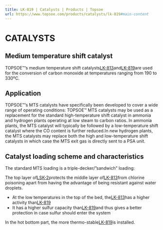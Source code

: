 ```yaml
---
title: LK-819 | Catalysts | Products | Topsoe
url: https://www.topsoe.com/products/catalysts/lk-819#main-content
---
```


# CATALYSTS

## Medium temperature shift catalyst

TOPSOE™’s medium temperature shift catalysts[LK-813](/products/catalysts/lk-813)and[LK-819](/products/catalysts/lk-819)are used for the conversion of carbon monoxide at temperatures ranging from 190 to 330ºC.

## Application

TOPSOE™’s MTS catalysts have specifically been developed to cover a wide range of operating conditions: TOPSOE™ MTS catalysts may be used as a replacement for the standard high-temperature shift catalyst in ammonia and hydrogen plants operating at low steam to carbon ratios. In ammonia plants, the MTS catalyst will typically be followed by a low-temperature shift catalyst where the CO content is further reduced.In new hydrogen plants, the MTS catalysts may replace both the high and low-temperature shift catalysts in which case the MTS exit gas is directly sent to a PSA unit.

## Catalyst loading scheme and characteristics

The standard MTS loading is a triple-decker/”sandwich” loading:

The top layer of[LSK-2](/products/catalysts/lsk-2)protects the middle layer of[LK-813](/products/catalysts/lk-813)from chlorine poisoning apart from having the advantage of being resistant against water droplets.

- At the low temperatures in the top of the bed, the[LK-813](/products/catalysts/lk-813)has a higher activity than[LK-819](/products/catalysts/lk-819)
- It has a higher sulfur capacity than[LK-819](/products/catalysts/lk-819)and thus gives a better protection in case sulfur should enter the system

In the hot bottom part, the more thermo-stable[LK-819](/products/catalysts/lk-819)is installed.